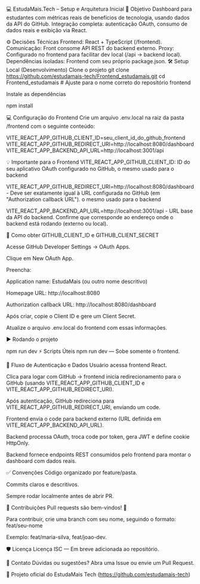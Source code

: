 💻 EstudaMais.Tech – Setup e Arquitetura Inicial
🎯 Objetivo
Dashboard para estudantes com métricas reais de benefícios de tecnologia, usando dados da API do GitHub.
Integração completa: autenticação OAuth, consumo de dados reais e exibição via React.

⚙️ Decisões Técnicas
Frontend: React + TypeScript (/frontend).
Comunicação: Front consome API REST do backend externo.
Proxy: Configurado no frontend para facilitar dev local (/api → backend local).
Dependências isoladas: Frontend com seu próprio package.json.
🛠️ Setup Local (Desenvolvimento)
Clone o projeto
git clone https://github.com/estudamais-tech/Frontend_estudamais.git
cd Frontend_estudamais # Ajuste para o nome correto do repositório frontend


Instale as dependências

npm install

💻 Configuração do Frontend
Crie um arquivo .env.local na raiz da pasta /frontend com o seguinte conteúdo:


VITE_REACT_APP_GITHUB_CLIENT_ID=seu_client_id_do_github_frontend  
VITE_REACT_APP_GITHUB_REDIRECT_URI=http://localhost:8080/dashboard  
VITE_REACT_APP_BACKEND_API_URL=http://localhost:3001/api

💡 Importante para o Frontend
VITE_REACT_APP_GITHUB_CLIENT_ID: ID do seu aplicativo OAuth configurado no GitHub,  o mesmo usado para o backend

VITE_REACT_APP_GITHUB_REDIRECT_URI=http://localhost:8080/dashboard - Deve ser exatamente igual à URL configurada no GitHub (em "Authorization callback URL"). o mesmo usado para o backend

VITE_REACT_APP_BACKEND_API_URL=http://localhost:3001/api - URL base da API do backend. Confirme que corresponde ao endereço onde o backend está rodando (externo ou local). 

🔑 Como obter GITHUB_CLIENT_ID e GITHUB_CLIENT_SECRET

Acesse GitHub Developer Settings → OAuth Apps.

Clique em New OAuth App.

Preencha:

Application name: EstudaMais (ou outro nome descritivo)

Homepage URL: http://localhost:8080

Authorization callback URL: http://localhost:8080/dashboard

Após criar, copie o Client ID e gere um Client Secret.

Atualize o arquivo .env.local do frontend com essas informações.

▶️ Rodando o projeto

npm run dev
⚡ Scripts Úteis
npm run dev — Sobe somente o frontend.

🔄 Fluxo de Autenticação e Dados
Usuário acessa frontend React.

Clica para logar com GitHub → frontend inicia redirecionamento para o GitHub (usando VITE_REACT_APP_GITHUB_CLIENT_ID e VITE_REACT_APP_GITHUB_REDIRECT_URI).

Após autenticação, GitHub redireciona para VITE_REACT_APP_GITHUB_REDIRECT_URI, enviando um code.

Frontend envia o code para backend externo (URL definida em VITE_REACT_APP_BACKEND_API_URL).

Backend processa OAuth, troca code por token, gera JWT e define cookie HttpOnly.

Backend fornece endpoints REST consumidos pelo frontend para montar o dashboard com dados reais.

✅ Convenções
Código organizado por feature/pasta.

Commits claros e descritivos.

Sempre rodar localmente antes de abrir PR.

🤝 Contribuições
Pull requests são bem-vindos! 💜

Para contribuir, crie uma branch com seu nome, seguindo o formato:
feat/seu-nome

Exemplo: feat/maria-silva, feat/joao-dev.

🛡️ Licença
Licença ISC — Em breve adicionada ao repositório.

📣 Contato
Dúvidas ou sugestões? Abra uma Issue ou envie um Pull Request.

🌟 Projeto oficial do EstudaMais Tech (https://github.com/estudamais-tech)
